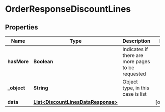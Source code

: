 

# OrderResponseDiscountLines


## Properties

| Name | Type | Description | Notes |
|------------ | ------------- | ------------- | -------------|
|**hasMore** | **Boolean** | Indicates if there are more pages to be requested |  |
|**_object** | **String** | Object type, in this case is list |  |
|**data** | [**List&lt;DiscountLinesDataResponse&gt;**](DiscountLinesDataResponse.md) |  |  [optional] |



